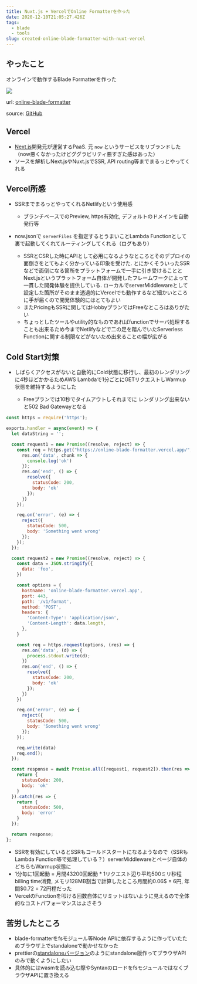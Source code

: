 ```yaml
---
title: Nuxt.js + VercelでOnline Formatterを作った
date: 2020-12-10T21:05:27.426Z
tags:
  - blade
  - tools
slug: created-online-blade-formatter-with-nuxt-vercel
---
```

## やったこと

オンラインで動作するBlade Formatterを作った

![](/assets/img/uploads/peek-2020-12-10-17-48.gif)

url: [online-blade-formatter](https://online-blade-formatter.vercel.app/)

source: [GitHub](https://github.com/shufo/online-blade-formatter)

## Vercel

* [Next.js](https://nextjs.org/)開発元が運営するPaaS. 元 `now` というサービスをリブランドした（now悪くなかったけどググラビリティ悪すぎた感はあった）
* ソースを解析しNext.jsやNuxt.jsでSSR, API routing等までまるっとやってくれる

## Vercel所感

* SSRまでまるっとやってくれるNetlifyという使用感
  * ブランチベースでのPreview, https有効化, デフォルトのドメインを自動発行等
* now.jsonで `serverFiles` を指定するとうまいことLambda Functionとして裏で起動してくれてルーティングしてくれる（ログもあり）

  * SSRとCSRした時にAPIとして必用になるようなところとそのデプロイの面倒さをとてもよく分かっている印象を受けた. とにかくそういったSSRなどで面倒になる箇所をプラットフォームで一手に引き受けることとNext.jsというプラットフォーム自体が開発したフレームワークによって一貫した開発体験を提供している. ローカルでserverMiddlewareとして設定した箇所がそのまま透過的にVercelでも動作するなど細かいところに手が届くので開発体験的にはとてもよい
  * またPricingもSSRに関してはHobbyプランではFreeなところはありがたい
  * ちょっとしたツールやutility的なものであればfunctionでサーバ処理することも出来るため今までNetlifyなどで二の足を踏んでいたServerless Functionに関する制限などがないため出来ることの幅が広がる

## Cold Start対策

* しばらくアクセスがないと自動的にCold状態に移行し、最初のレンダリングに4秒ほどかかるためAWS Lambdaで1分ごとにGETリクエストしWarmup状態を維持するようにした

  * Freeプランでは10秒でタイムアウトしそれまでに
    レンダリング出来ないと502 Bad Gatewayとなる

```javascript
const https = require('https');

exports.handler = async(event) => {
  let dataString = '';

  const request1 = new Promise((resolve, reject) => {
    const req = https.get("https://online-blade-formatter.vercel.app/", function(res) {
      res.on('data', chunk => {
        console.log('ok')
      });
      res.on('end', () => {
        resolve({
          statusCode: 200,
          body: 'ok'
        });
      })
    });

    req.on('error', (e) => {
      reject({
        statusCode: 500,
        body: 'Something went wrong'
      });
    });
  });

  const request2 = new Promise((resolve, reject) => {
    const data = JSON.stringify({
      data: 'foo',
    })

    const options = {
      hostname: 'online-blade-formatter.vercel.app',
      port: 443,
      path: '/v1/format',
      method: 'POST',
      headers: {
        'Content-Type': 'application/json',
        'Content-Length': data.length,
      },
    }

    const req = https.request(options, (res) => {
      res.on('data', (d) => {
        process.stdout.write(d);
      })
      res.on('end', () => {
        resolve({
          statusCode: 200,
          body: 'ok'
        });
      })
    })

    req.on('error', (e) => {
      reject({
        statusCode: 500,
        body: 'Something went wrong'
      });
    });

    req.write(data)
    req.end();
  });

  const response = await Promise.all([request1, request2]).then(res => {
    return {
      statusCode: 200,
      body: 'ok'
    }
  }).catch(res => {
    return {
      statusCode: 500,
      body: 'error'
    }
  });

  return response;
};
```

* SSRを有効にしているとSSRもコールドスタートになるようなので（SSRもLambda Function等で処理している？）serverMiddlewareとページ自体のどちらもWarmup状態に
* 1分毎に1回起動 = 月間43200回起動 * 1リクエスト辺り平均500ミリ秒程billing time消費, メモリ128MB割当で計算したところ月間約0.06$ = 6円, 年間$0.72 = 72円程だった
* VercelのFunctionを叩ける回数自体にリミットはないように見えるので全体的なコストパフォーマンスはよさそう

## 苦労したところ

* blade-formatterをfsモジュール等Node APIに依存するように作っていたためブラウザ上でstandaloneで動かせなかった
* prettierの[standaloneバージョン](https://prettier.io/docs/en/browser.html)のようにstandalone版作ってブラウザAPIのみで動くようにしたい
* 具体的にはwasmを読み込む際やSyntaxのロードをfsモジュールではなくブラウザAPIに置き換える